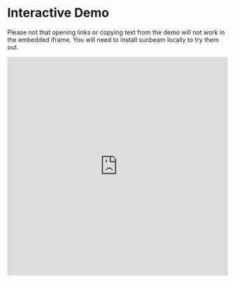 # Interactive Demo

Please not that opening links or copying text from the demo will not work in the embedded iframe. You will need to install sunbeam locally to try them out.

<iframe src="https://replit.com/@pomdtr/sunbeam?embed=true" width="100%" height="500" frameBorder="0" />
